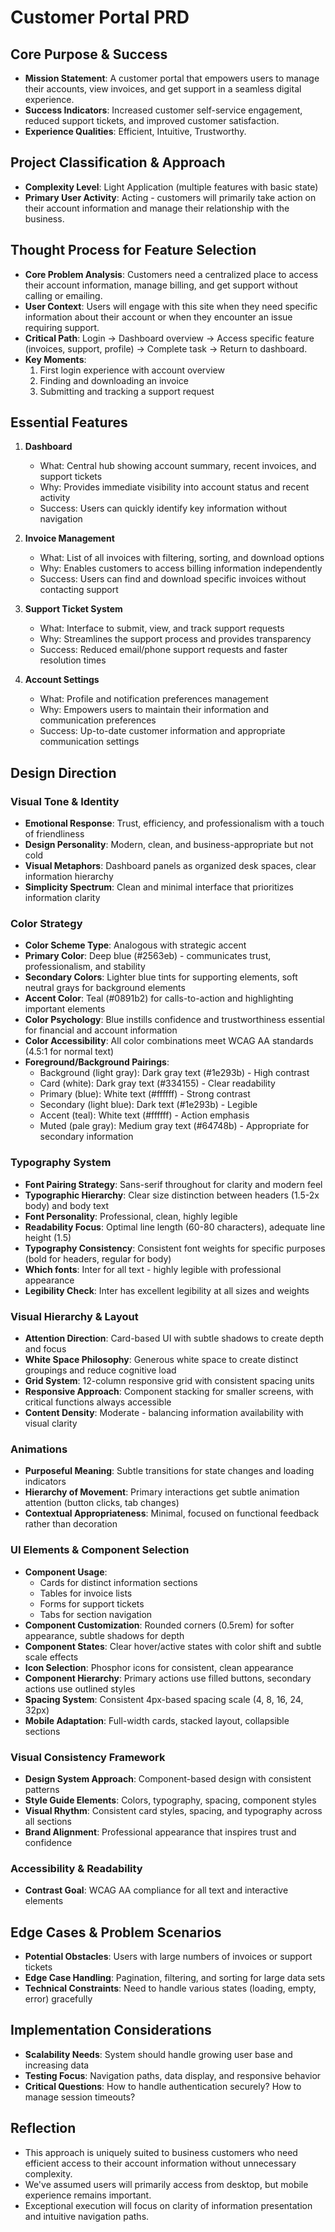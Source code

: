 # Customer Portal PRD

## Core Purpose & Success
- **Mission Statement**: A customer portal that empowers users to manage their accounts, view invoices, and get support in a seamless digital experience.
- **Success Indicators**: Increased customer self-service engagement, reduced support tickets, and improved customer satisfaction.
- **Experience Qualities**: Efficient, Intuitive, Trustworthy.

## Project Classification & Approach
- **Complexity Level**: Light Application (multiple features with basic state)
- **Primary User Activity**: Acting - customers will primarily take action on their account information and manage their relationship with the business.

## Thought Process for Feature Selection
- **Core Problem Analysis**: Customers need a centralized place to access their account information, manage billing, and get support without calling or emailing.
- **User Context**: Users will engage with this site when they need specific information about their account or when they encounter an issue requiring support.
- **Critical Path**: Login → Dashboard overview → Access specific feature (invoices, support, profile) → Complete task → Return to dashboard.
- **Key Moments**: 
  1. First login experience with account overview
  2. Finding and downloading an invoice
  3. Submitting and tracking a support request

## Essential Features
1. **Dashboard**
   - What: Central hub showing account summary, recent invoices, and support tickets
   - Why: Provides immediate visibility into account status and recent activity
   - Success: Users can quickly identify key information without navigation

2. **Invoice Management**
   - What: List of all invoices with filtering, sorting, and download options
   - Why: Enables customers to access billing information independently
   - Success: Users can find and download specific invoices without contacting support

3. **Support Ticket System**
   - What: Interface to submit, view, and track support requests
   - Why: Streamlines the support process and provides transparency
   - Success: Reduced email/phone support requests and faster resolution times

4. **Account Settings**
   - What: Profile and notification preferences management
   - Why: Empowers users to maintain their information and communication preferences
   - Success: Up-to-date customer information and appropriate communication settings

## Design Direction

### Visual Tone & Identity
- **Emotional Response**: Trust, efficiency, and professionalism with a touch of friendliness
- **Design Personality**: Modern, clean, and business-appropriate but not cold
- **Visual Metaphors**: Dashboard panels as organized desk spaces, clear information hierarchy
- **Simplicity Spectrum**: Clean and minimal interface that prioritizes information clarity

### Color Strategy
- **Color Scheme Type**: Analogous with strategic accent
- **Primary Color**: Deep blue (#2563eb) - communicates trust, professionalism, and stability
- **Secondary Colors**: Lighter blue tints for supporting elements, soft neutral grays for background elements
- **Accent Color**: Teal (#0891b2) for calls-to-action and highlighting important elements
- **Color Psychology**: Blue instills confidence and trustworthiness essential for financial and account information
- **Color Accessibility**: All color combinations meet WCAG AA standards (4.5:1 for normal text)
- **Foreground/Background Pairings**:
  - Background (light gray): Dark gray text (#1e293b) - High contrast
  - Card (white): Dark gray text (#334155) - Clear readability
  - Primary (blue): White text (#ffffff) - Strong contrast
  - Secondary (light blue): Dark text (#1e293b) - Legible
  - Accent (teal): White text (#ffffff) - Action emphasis
  - Muted (pale gray): Medium gray text (#64748b) - Appropriate for secondary information

### Typography System
- **Font Pairing Strategy**: Sans-serif throughout for clarity and modern feel
- **Typographic Hierarchy**: Clear size distinction between headers (1.5-2x body) and body text
- **Font Personality**: Professional, clean, highly legible
- **Readability Focus**: Optimal line length (60-80 characters), adequate line height (1.5)
- **Typography Consistency**: Consistent font weights for specific purposes (bold for headers, regular for body)
- **Which fonts**: Inter for all text - highly legible with professional appearance
- **Legibility Check**: Inter has excellent legibility at all sizes and weights

### Visual Hierarchy & Layout
- **Attention Direction**: Card-based UI with subtle shadows to create depth and focus
- **White Space Philosophy**: Generous white space to create distinct groupings and reduce cognitive load
- **Grid System**: 12-column responsive grid with consistent spacing units
- **Responsive Approach**: Component stacking for smaller screens, with critical functions always accessible
- **Content Density**: Moderate - balancing information availability with visual clarity

### Animations
- **Purposeful Meaning**: Subtle transitions for state changes and loading indicators
- **Hierarchy of Movement**: Primary interactions get subtle animation attention (button clicks, tab changes)
- **Contextual Appropriateness**: Minimal, focused on functional feedback rather than decoration

### UI Elements & Component Selection
- **Component Usage**: 
  - Cards for distinct information sections
  - Tables for invoice lists
  - Forms for support tickets
  - Tabs for section navigation
- **Component Customization**: Rounded corners (0.5rem) for softer appearance, subtle shadows for depth
- **Component States**: Clear hover/active states with color shift and subtle scale effects
- **Icon Selection**: Phosphor icons for consistent, clean appearance
- **Component Hierarchy**: Primary actions use filled buttons, secondary actions use outlined styles
- **Spacing System**: Consistent 4px-based spacing scale (4, 8, 16, 24, 32px)
- **Mobile Adaptation**: Full-width cards, stacked layout, collapsible sections

### Visual Consistency Framework
- **Design System Approach**: Component-based design with consistent patterns
- **Style Guide Elements**: Colors, typography, spacing, component styles
- **Visual Rhythm**: Consistent card styles, spacing, and typography across all sections
- **Brand Alignment**: Professional appearance that inspires trust and confidence

### Accessibility & Readability
- **Contrast Goal**: WCAG AA compliance for all text and interactive elements

## Edge Cases & Problem Scenarios
- **Potential Obstacles**: Users with large numbers of invoices or support tickets
- **Edge Case Handling**: Pagination, filtering, and sorting for large data sets
- **Technical Constraints**: Need to handle various states (loading, empty, error) gracefully

## Implementation Considerations
- **Scalability Needs**: System should handle growing user base and increasing data
- **Testing Focus**: Navigation paths, data display, and responsive behavior
- **Critical Questions**: How to handle authentication securely? How to manage session timeouts?

## Reflection
- This approach is uniquely suited to business customers who need efficient access to their account information without unnecessary complexity.
- We've assumed users will primarily access from desktop, but mobile experience remains important.
- Exceptional execution will focus on clarity of information presentation and intuitive navigation paths.